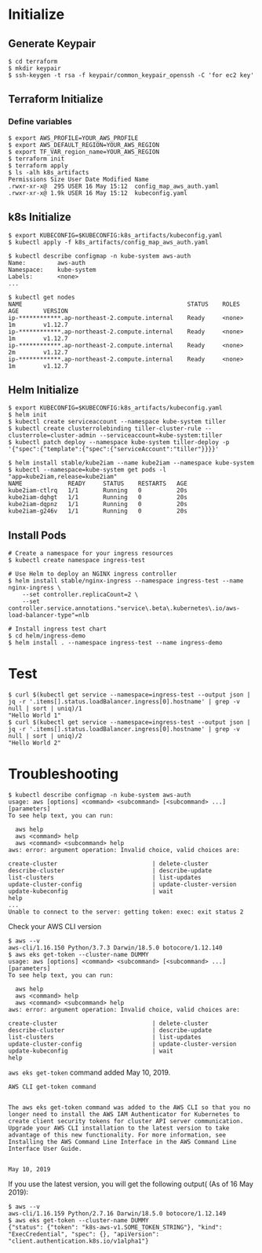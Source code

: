 # Initialize
## Generate Keypair

    $ cd terraform
    $ mkdir keypair
    $ ssh-keygen -t rsa -f keypair/common_keypair_openssh -C 'for ec2 key'

## Terraform Initialize

### Define variables

    $ export AWS_PROFILE=YOUR_AWS_PROFILE
    $ export AWS_DEFAULT_REGION=YOUR_AWS_REGION
    $ export TF_VAR_region_name=YOUR_AWS_REGION
    $ terraform init
    $ terraform apply
    $ ls -alh k8s_artifacts                                                                          
    Permissions Size User Date Modified Name
    .rwxr-xr-x@  295 USER 16 May 15:12  config_map_aws_auth.yaml
    .rwxr-xr-x@ 1.9k USER 16 May 15:12  kubeconfig.yaml

    
 ## k8s Initialize
 
    $ export KUBECONFIG=$KUBECONFIG:k8s_artifacts/kubeconfig.yaml
    $ kubectl apply -f k8s_artifacts/config_map_aws_auth.yaml
    
    $ kubectl describe configmap -n kube-system aws-auth
    Name:         aws-auth
    Namespace:    kube-system
    Labels:       <none>
    ...
    
    $ kubectl get nodes
    NAME                                               STATUS    ROLES     AGE       VERSION
    ip-************.ap-northeast-2.compute.internal    Ready     <none>    1m        v1.12.7
    ip-************.ap-northeast-2.compute.internal    Ready     <none>    1m        v1.12.7
    ip-************.ap-northeast-2.compute.internal    Ready     <none>    2m        v1.12.7
    ip-************.ap-northeast-2.compute.internal    Ready     <none>    1m        v1.12.7


## Helm Initialize

    $ export KUBECONFIG=$KUBECONFIG:k8s_artifacts/kubeconfig.yaml
    $ helm init
    $ kubectl create serviceaccount --namespace kube-system tiller
    $ kubectl create clusterrolebinding tiller-cluster-rule --clusterrole=cluster-admin --serviceaccount=kube-system:tiller
    $ kubectl patch deploy --namespace kube-system tiller-deploy -p '{"spec":{"template":{"spec":{"serviceAccount":"tiller"}}}}'
    
    $ helm install stable/kube2iam --name kube2iam --namespace kube-system
    $ kubectl --namespace=kube-system get pods -l "app=kube2iam,release=kube2iam"
    NAME             READY     STATUS    RESTARTS   AGE
    kube2iam-ctlrq   1/1       Running   0          20s
    kube2iam-dqhgt   1/1       Running   0          20s
    kube2iam-dqpnz   1/1       Running   0          20s
    kube2iam-g246v   1/1       Running   0          20s

## Install Pods

    # Create a namespace for your ingress resources
    $ kubectl create namespace ingress-test

    # Use Helm to deploy an NGINX ingress controller
    $ helm install stable/nginx-ingress --namespace ingress-test --name nginx-ingress \
    	--set controller.replicaCount=2 \
    	--set controller.service.annotations."service\.beta\.kubernetes\.io/aws-load-balancer-type"=nlb
    	
    # Install ingress test chart
    $ cd helm/ingress-demo
    $ helm install . --namespace ingress-test --name ingress-demo
    
# Test

    $ curl $(kubectl get service --namespace=ingress-test --output json | jq -r '.items[].status.loadBalancer.ingress[0].hostname' | grep -v null | sort | uniq)/1
    "Hello World 1"
    $ curl $(kubectl get service --namespace=ingress-test --output json | jq -r '.items[].status.loadBalancer.ingress[0].hostname' | grep -v null | sort | uniq)/2
    "Hello World 2"


# Troubleshooting

    $ kubectl describe configmap -n kube-system aws-auth         
    usage: aws [options] <command> <subcommand> [<subcommand> ...] [parameters]
    To see help text, you can run:
    
      aws help
      aws <command> help
      aws <command> <subcommand> help
    aws: error: argument operation: Invalid choice, valid choices are:
    
    create-cluster                           | delete-cluster                          
    describe-cluster                         | describe-update                         
    list-clusters                            | list-updates                            
    update-cluster-config                    | update-cluster-version                  
    update-kubeconfig                        | wait                                    
    help                                    
    ...
    Unable to connect to the server: getting token: exec: exit status 2

Check your AWS CLI version

    $ aws --v      
    aws-cli/1.16.150 Python/3.7.3 Darwin/18.5.0 botocore/1.12.140
    $ aws eks get-token --cluster-name DUMMY
    usage: aws [options] <command> <subcommand> [<subcommand> ...] [parameters]
    To see help text, you can run:
    
      aws help
      aws <command> help
      aws <command> <subcommand> help
    aws: error: argument operation: Invalid choice, valid choices are:
    
    create-cluster                           | delete-cluster                          
    describe-cluster                         | describe-update                         
    list-clusters                            | list-updates                            
    update-cluster-config                    | update-cluster-version                  
    update-kubeconfig                        | wait                                    
    help            
    

`aws eks get-token` command added May 10, 2019.

    AWS CLI get-token command
    	
    
    The aws eks get-token command was added to the AWS CLI so that you no longer need to install the AWS IAM Authenticator for Kubernetes to create client security tokens for cluster API server communication. Upgrade your AWS CLI installation to the latest version to take advantage of this new functionality. For more information, see Installing the AWS Command Line Interface in the AWS Command Line Interface User Guide.
    	
    
    May 10, 2019

If you use the latest version, you will get the following output( (As of 16 May 2019):

    $ aws --v      
    aws-cli/1.16.159 Python/2.7.16 Darwin/18.5.0 botocore/1.12.149
    $ aws eks get-token --cluster-name DUMMY
    {"status": {"token": "k8s-aws-v1.SOME_TOKEN_STRING"}, "kind": "ExecCredential", "spec": {}, "apiVersion": "client.authentication.k8s.io/v1alpha1"}

